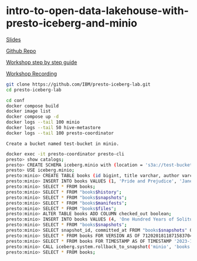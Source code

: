 # intro-to-open-data-lakehouse-with-presto-iceberg-and-minio

[Slides](https://prestodb.io/wp-content/uploads/Presto-Iceberg-Workshop-virtual-slides.pdf)

[Github Repo](https://github.com/IBM/presto-iceberg-lab)

[Workshop step by step guide](https://ibm.github.io/presto-iceberg-lab/)

[Workshop Recording](https://youtu.be/Aj9nSRGI4Ls?si=LNPhRjRogqxYy_cQ)

```bash
git clone https://github.com/IBM/presto-iceberg-lab.git
cd presto-iceberg-lab
```

```bash
cd conf
docker compose build
docker image list
docker compose up -d
docker logs --tail 100 minio
docker logs --tail 50 hive-metastore
docker logs --tail 100 presto-coordinator
```

`Create a bucket named test-bucket in minio.`

```bash
docker exec -it presto-coordinator presto-cli
presto> show catalogs;
presto> CREATE SCHEMA iceberg.minio with (location = 's3a://test-bucket/');
presto> USE iceberg.minio;
presto:minio> CREATE TABLE books (id bigint, title varchar, author varchar) WITH (location = 's3a://test-bucket/minio/books');
presto:minio> INSERT INTO books VALUES (1, 'Pride and Prejudice', 'Jane Austen'), (2, 'To Kill a Mockingbird', 'Harper Lee'), (3, 'The Great Gatsby', 'F. Scott Fitzgerald');
presto:minio> SELECT * FROM books;
presto:minio> SELECT * FROM "books$history";
presto:minio> SELECT * FROM "books$snapshots";
presto:minio> SELECT * FROM "books$manifests";
presto:minio> SELECT * FROM "books$files";
presto:minio> ALTER TABLE books ADD COLUMN checked_out boolean;
presto:minio> INSERT INTO books VALUES (4, 'One Hundred Years of Solitude', 'Gabriel Garcia Marquez', true);
presto:minio> SELECT * FROM "books$snapshots";
presto:minio> SELECT snapshot_id, committed_at FROM "books$snapshots" ORDER BY committed_at;
presto:minio> SELECT * FROM books FOR VERSION AS OF 7120201811871583704;
presto:minio> SELECT * FROM books FOR TIMESTAMP AS OF TIMESTAMP '2023-12-04 03:22:51.700 UTC';
presto:minio> CALL iceberg.system.rollback_to_snapshot('minio', 'books', 7120201811871583704);
presto:minio> SELECT * FROM books;
```